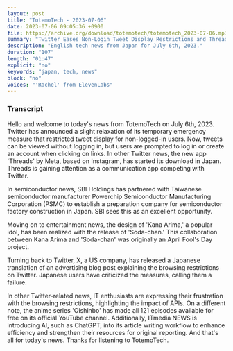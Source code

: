 ```yaml
---
layout: post
title: "TotemoTech - 2023-07-06"
date: 2023-07-06 09:05:36 +0900
file: https://archive.org/download/totemotech/totemotech_2023-07-06.mp3
summary: "Twitter Eases Non-Login Tweet Display Restrictions and Threads App Launches in Japan, & more…"
description: "English tech news from Japan for July 6th, 2023."
duration: "107"
length: "01:47"
explicit: "no"
keywords: "japan, tech, news"
block: "no"
voices: "'Rachel' from ElevenLabs"
---
```


### Transcript

Hello and welcome to today's news from TotemoTech on July 6th, 2023. Twitter has announced a slight relaxation of its temporary emergency measure that restricted tweet display for non-logged-in users. Now, tweets can be viewed without logging in, but users are prompted to log in or create an account when clicking on links. In other Twitter news, the new app 'Threads' by Meta, based on Instagram, has started its download in Japan. Threads is gaining attention as a communication app competing with Twitter.

In semiconductor news, SBI Holdings has partnered with Taiwanese semiconductor manufacturer Powerchip Semiconductor Manufacturing Corporation (PSMC) to establish a preparation company for semiconductor factory construction in Japan. SBI sees this as an excellent opportunity.

Moving on to entertainment news, the design of 'Kana Arima,' a popular idol, has been realized with the release of 'Soda-chan.' This collaboration between Kana Arima and 'Soda-chan' was originally an April Fool's Day project.

Turning back to Twitter, X, a US company, has released a Japanese translation of an advertising blog post explaining the browsing restrictions on Twitter. Japanese users have criticized the measures, calling them a failure.

In other Twitter-related news, IT enthusiasts are expressing their frustration with the browsing restrictions, highlighting the impact of APIs. On a different note, the anime series 'Oishinbo' has made all 121 episodes available for free on its official YouTube channel. Additionally, ITmedia NEWS is introducing AI, such as ChatGPT, into its article writing workflow to enhance efficiency and strengthen their resources for original reporting.   And that's all for today's news. Thanks for listening to TotemoTech.
